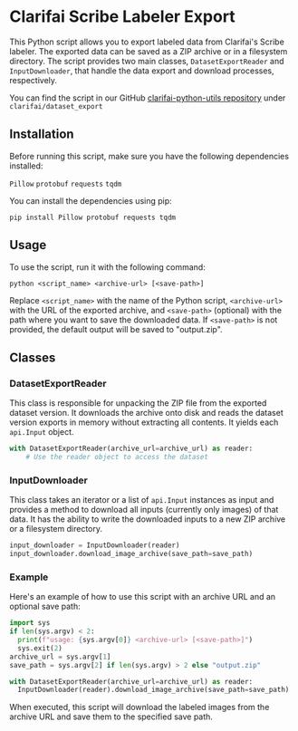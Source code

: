 
# Clarifai Scribe Labeler Export
This Python script allows you to export labeled data from Clarifai's Scribe labeler. The exported data can be saved as a ZIP archive or in a filesystem directory. The script provides two main classes, `DatasetExportReader` and `InputDownloader`, that handle the data export and download processes, respectively.

You can find the script in our GitHub [clarifai-python-utils repository](https://github.com/Clarifai/clarifai-python-utils) under `clarifai/dataset_export`

## Installation
Before running this script, make sure you have the following dependencies installed:

`Pillow`
`protobuf`
`requests`
`tqdm`

You can install the dependencies using pip:

`pip install Pillow protobuf requests tqdm`

## Usage
To use the script, run it with the following command:

`python <script_name> <archive-url> [<save-path>]`

Replace `<script_name>` with the name of the Python script, `<archive-url>` with the URL of the exported archive, and `<save-path>` (optional) with the path where you want to save the downloaded data. If `<save-path>` is not provided, the default output will be saved to "output.zip".

## Classes
### DatasetExportReader
This class is responsible for unpacking the ZIP file from the exported dataset version. It downloads the archive onto disk and reads the dataset version exports in memory without extracting all contents. It yields each `api.Input` object.

```python
with DatasetExportReader(archive_url=archive_url) as reader:
    # Use the reader object to access the dataset
```

### InputDownloader
This class takes an iterator or a list of `api.Input` instances as input and provides a method to download all inputs (currently only images) of that data. It has the ability to write the downloaded inputs to a new ZIP archive or a filesystem directory.

```python
input_downloader = InputDownloader(reader)
input_downloader.download_image_archive(save_path=save_path)
```

### Example
Here's an example of how to use this script with an archive URL and an optional save path:

```python
import sys
if len(sys.argv) < 2:
  print(f"usage: {sys.argv[0]} <archive-url> [<save-path>]")
  sys.exit(2)
archive_url = sys.argv[1]
save_path = sys.argv[2] if len(sys.argv) > 2 else "output.zip"

with DatasetExportReader(archive_url=archive_url) as reader:
  InputDownloader(reader).download_image_archive(save_path=save_path)
```

When executed, this script will download the labeled images from the archive URL and save them to the specified save path.
